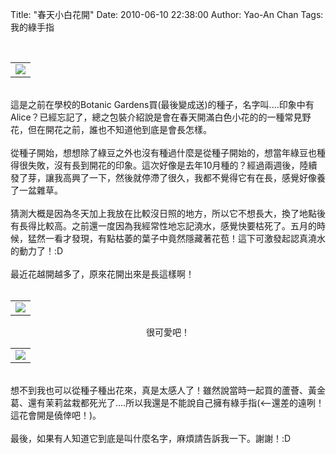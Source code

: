 Title: "春天小白花開"
Date: 2010-06-10 22:38:00
Author: Yao-An Chan
Tags: 我的綠手指


<div class='post'>
<center><br /><table style="width: auto;"><tbody><tr><td><a href="http://picasaweb.google.com/lh/photo/ptpTb4N4Jqm_lQNsG7w71w?feat=embedwebsite"><img src="http://lh5.ggpht.com/_mvtDPM7iODU/TA1343RAeRI/AAAAAAAAHfU/r7-vsJgzoeM/s400/YAN_8679.JPG" /></a></td></tr></tbody></table></center><br />這是之前在學校的Botanic Gardens買(最後變成送)的種子，名字叫....印象中有Alice？已經忘記了，總之包裝介紹說是會在春天開滿白色小花的的一種常見野花，但在開花之前，誰也不知道他到底是會長怎樣。<br /><br />從種子開始，想想除了綠豆之外也沒有種過什麼是從種子開始的，想當年綠豆也種得很失敗，沒有長到開花的印象。這次好像是去年10月種的？經過兩週後，陸續發了芽，讓我高興了一下，然後就停滯了很久，我都不覺得它有在長，感覺好像養了一盆雜草。<br /><br />猜測大概是因為冬天加上我放在比較沒日照的地方，所以它不想長大，換了地點後有長得比較高。之前還一度因為我經常性地忘記澆水，感覺快要枯死了。五月的時候，猛然一看才發現，有點枯萎的葉子中竟然隱藏著花苞！這下可激發起認真澆水的動力了！:D<br /><br />最近花越開越多了，原來花開出來是長這樣啊！<br /><center><br /><table style="width: auto;"><tbody><tr><td><a href="http://picasaweb.google.com/lh/photo/K2eqbJOi7h7EBbjZb2wx0w?feat=embedwebsite"><img src="http://lh4.ggpht.com/_mvtDPM7iODU/TA13_jlYHCI/AAAAAAAAHfg/AGNWkC-kU_4/s400/YAN_8890.JPG" /></a></td></tr></tbody></table>很可愛吧！ <br /><table style="width: auto;"><tbody><tr><td><a href="http://picasaweb.google.com/lh/photo/H8pzydo2qm398C32hnIvUw?feat=embedwebsite"><img src="http://lh5.ggpht.com/_mvtDPM7iODU/TA139KnfWlI/AAAAAAAAHfc/XfcJcfqWSlU/s400/YAN_8889.JPG" /></a></td></tr></tbody></table></center><br />想不到我也可以從種子種出花來，真是太感人了！雖然說當時一起買的蘆薈、黃金葛、還有茉莉盆栽都死光了....所以我還是不能說自己擁有綠手指(&lt;--還差的遠咧！這花會開是僥倖吧！)。<br /><br />最後，如果有人知道它到底是叫什麼名字，麻煩請告訴我一下。謝謝！:D</div>
